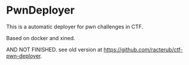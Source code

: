 PwnDeployer
===

This is a automatic deployer for pwn challenges in CTF.

Based on docker and xined.

AND NOT FINISHED. see old version at https://github.com/racterub/ctf-pwn-deployer.

